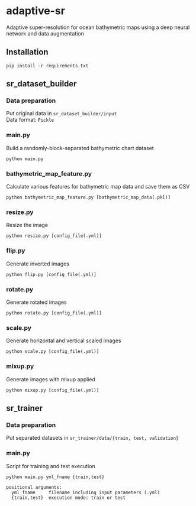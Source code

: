 # adaptive-sr
Adaptive super-resolution for ocean bathymetric maps using a deep neural network and data augmentation
## Installation
```
pip install -r requirements.txt
```

## sr_dataset_builder

### Data preparation
Put original data in `sr_dataset_builder/input`  
Data format: `Pickle`

### main.py
Build a randomly-block-separated bathymetric chart dataset
```
python main.py
```

### bathymetric_map_feature.py
Calculate various features for bathymetric map data and save them as CSV
```
python bathymetric_map_feature.py [bathymetric_map_data(.pkl)]
```

### resize.py
Resize the image
```
python resize.py [config_file(.yml)]
```

### flip.py
Generate inverted images
```
python flip.py [config_file(.yml)]
```

### rotate.py
Generate rotated images
```
python rotate.py [config_file(.yml)]
```

### scale.py
Generate horizontal and vertical scaled images
```
python scale.py [config_file(.yml)]
```

### mixup.py
Generate images with mixup applied
```
python mixup.py [config_file(.yml)]
```

## sr_trainer
### Data preparation
Put separated datasets in `sr_trainer/data/{train, test, validation}`  

### main.py
Script for training and test execution
```
python main.py yml_fname {train,test}

positional arguments:
  yml_fname     filename including input parameters (.yml)
  {train,test}  execution mode: train or test
```
